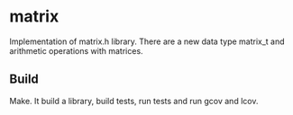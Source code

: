 # matrix

Implementation of matrix.h library.
There are a new data type matrix_t and arithmetic operations with matrices.

## Build

Make.
It build a library, build tests, run tests and run gcov and lcov.

